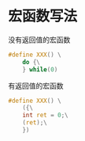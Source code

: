 # 宏函数写法

没有返回值的宏函数

```c
#define XXX() \
	do {\
	} while(0)
```

有返回值的宏函数

```c
#define XXX() \
	({\
	int ret = 0;\
    (ret);\
	})
```

# 